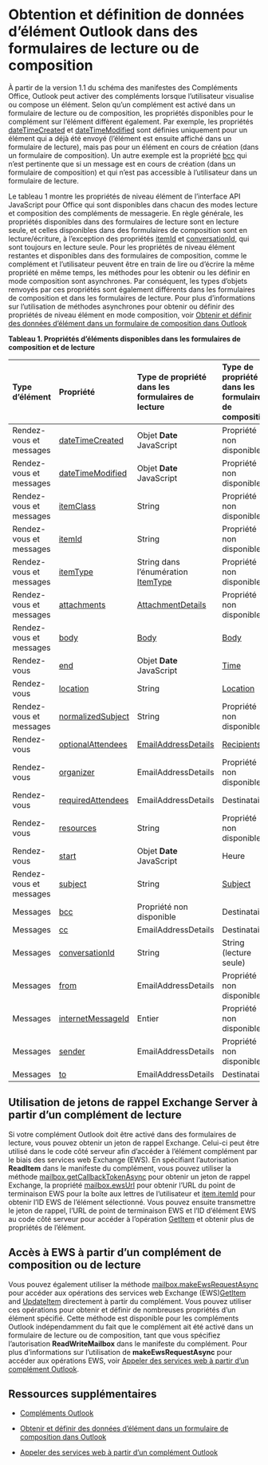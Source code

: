 
# <a name="get-and-set-outlook-item-data-in-read-or-compose-forms"></a>Obtention et définition de données d’élément Outlook dans des formulaires de lecture ou de composition

À partir de la version 1.1 du schéma des manifestes des Compléments Office, Outlook peut activer des compléments lorsque l’utilisateur visualise ou compose un élément. Selon qu’un complément est activé dans un formulaire de lecture ou de composition, les propriétés disponibles pour le complément sur l’élément diffèrent également. Par exemple, les propriétés [dateTimeCreated](../../reference/outlook/Office.context.mailbox.item.md) et [dateTimeModified](../../reference/outlook/Office.context.mailbox.item.md) sont définies uniquement pour un élément qui a déjà été envoyé (l’élément est ensuite affiché dans un formulaire de lecture), mais pas pour un élément en cours de création (dans un formulaire de composition). Un autre exemple est la propriété [bcc](../../reference/outlook/Office.context.mailbox.item.md) qui n’est pertinente que si un message est en cours de création (dans un formulaire de composition) et qui n’est pas accessible à l’utilisateur dans un formulaire de lecture.

Le tableau 1 montre les propriétés de niveau élément de l’interface API JavaScript pour Office qui sont disponibles dans chacun des modes lecture et composition des compléments de messagerie. En règle générale, les propriétés disponibles dans des formulaires de lecture sont en lecture seule, et celles disponibles dans des formulaires de composition sont en lecture/écriture, à l’exception des propriétés [itemId](../../reference/outlook/Office.context.mailbox.item.md) et [conversationId](../../reference/outlook/Office.context.mailbox.item.md), qui sont toujours en lecture seule. Pour les propriétés de niveau élément restantes et disponibles dans des formulaires de composition, comme le complément et l’utilisateur peuvent être en train de lire ou d’écrire la même propriété en même temps, les méthodes pour les obtenir ou les définir en mode composition sont asynchrones. Par conséquent, les types d’objets renvoyés par ces propriétés sont également différents dans les formulaires de composition et dans les formulaires de lecture. Pour plus d’informations sur l’utilisation de méthodes asynchrones pour obtenir ou définir des propriétés de niveau élément en mode composition, voir [Obtenir et définir des données d’élément dans un formulaire de composition dans Outlook](../outlook/get-and-set-item-data-in-a-compose-form.md)


**Tableau 1. Propriétés d’éléments disponibles dans les formulaires de composition et de lecture**


|**Type d’élément**|**Propriété**|**Type de propriété dans les formulaires de lecture**|**Type de propriété dans les formulaires de composition**|
|:-----|:-----|:-----|:-----|
|Rendez-vous et messages|[dateTimeCreated](../../reference/outlook/Office.context.mailbox.item.md)|Objet **Date** JavaScript|Propriété non disponible|
|Rendez-vous et messages|[dateTimeModified](../../reference/outlook/Office.context.mailbox.item.md)|Objet **Date** JavaScript|Propriété non disponible|
|Rendez-vous et messages|[itemClass](../../reference/outlook/Office.context.mailbox.item.md)|String|Propriété non disponible|
|Rendez-vous et messages|[itemId](../../reference/outlook/Office.context.mailbox.item.md)|String|Propriété non disponible|
|Rendez-vous et messages|[itemType](../../reference/outlook/Office.context.mailbox.item.md)|String dans l’énumération [ItemType](../../reference/outlook/Office.MailboxEnums.md)|Propriété non disponible|
|Rendez-vous et messages|[attachments](../../reference/outlook/Office.context.mailbox.item.md)|[AttachmentDetails](../../reference/outlook/simple-types.md)|Propriété non disponible|
|Rendez-vous et messages|[body](../../reference/outlook/Office.context.mailbox.item.md)|[Body](../../reference/outlook/Body.md)|[Body](../../reference/outlook/Body.md)|
|Rendez-vous|[end](../../reference/outlook/Office.context.mailbox.item.md)|Objet **Date** JavaScript|[Time](../../reference/outlook/Time.md)|
|Rendez-vous|[location](../../reference/outlook/Office.context.mailbox.item.md)|String|[Location](../../reference/outlook/Location.md)|
|Rendez-vous et messages|[normalizedSubject](../../reference/outlook/Office.context.mailbox.item.md)|String|Propriété non disponible|
|Rendez-vous|[optionalAttendees](../../reference/outlook/Office.context.mailbox.item.md)|[EmailAddressDetails](../../reference/outlook/simple-types.md)|[Recipients](../../reference/outlook/Recipients.md)|
|Rendez-vous|[organizer](../../reference/outlook/Office.context.mailbox.item.md)|EmailAddressDetails|Propriété non disponible|
|Rendez-vous|[requiredAttendees](../../reference/outlook/Office.context.mailbox.item.md)|EmailAddressDetails|Destinataires|
|Rendez-vous|[resources](../../reference/outlook/Office.context.mailbox.item.md)|String|Propriété non disponible|
|Rendez-vous|[start](../../reference/outlook/Office.context.mailbox.item.md)|Objet **Date** JavaScript|Heure|
|Rendez-vous et messages|[subject](../../reference/outlook/Office.context.mailbox.item.md)|String|[Subject](../../reference/outlook/Subject.md)|
|Messages|[bcc](../../reference/outlook/Office.context.mailbox.item.md)|Propriété non disponible|Destinataires|
|Messages|[cc](../../reference/outlook/Office.context.mailbox.item.md)|EmailAddressDetails|Destinataires|
|Messages|[conversationId](../../reference/outlook/Office.context.mailbox.item.md)|String|String (lecture seule)|
|Messages|[from](../../reference/outlook/Office.context.mailbox.item.md)|EmailAddressDetails|Propriété non disponible|
|Messages|[internetMessageId](../../reference/outlook/Office.context.mailbox.item.md)|Entier|Propriété non disponible|
|Messages|[sender](../../reference/outlook/Office.context.mailbox.item.md)|EmailAddressDetails|Propriété non disponible|
|Messages|[to](../../reference/outlook/Office.context.mailbox.item.md)|EmailAddressDetails|Destinataires|

## <a name="using-exchange-server-callback-tokens-from-a-read-add-in"></a>Utilisation de jetons de rappel Exchange Server à partir d’un complément de lecture


Si votre complément Outlook doit être activé dans des formulaires de lecture, vous pouvez obtenir un jeton de rappel Exchange. Celui-ci peut être utilisé dans le code côté serveur afin d’accéder à l’élément complément par le biais des services web Exchange (EWS). En spécifiant l’autorisation  **ReadItem** dans le manifeste du complément, vous pouvez utiliser la méthode [mailbox.getCallbackTokenAsync](../../reference/outlook/Office.context.mailbox.md) pour obtenir un jeton de rappel Exchange, la propriété [mailbox.ewsUrl](../../reference/outlook/Office.context.mailbox.md) pour obtenir l’URL du point de terminaison EWS pour la boîte aux lettres de l’utilisateur et [item.itemId](../../reference/outlook/Office.context.mailbox.item.md) pour obtenir l’ID EWS de l’élément sélectionné. Vous pouvez ensuite transmettre le jeton de rappel, l’URL de point de terminaison EWS et l’ID d’élément EWS au code côté serveur pour accéder à l’opération [GetItem](http://msdn.microsoft.com/en-us/library/e3590b8b-c2a7-4dad-a014-6360197b68e4%28Office.15%29.aspx) et obtenir plus de propriétés de l’élément.


## <a name="accessing-ews-from-a-read-or-compose-add-in"></a>Accès à EWS à partir d’un complément de composition ou de lecture


Vous pouvez également utiliser la méthode [mailbox.makeEwsRequestAsync](../../reference/outlook/Office.context.mailbox.md) pour accéder aux opérations des services web Exchange (EWS)[GetItem](http://msdn.microsoft.com/en-us/library/e3590b8b-c2a7-4dad-a014-6360197b68e4%28Office.15%29.aspx) and [UpdateItem](http://msdn.microsoft.com/en-us/library/5d027523-e0bc-4da2-b60b-0cb9fc1fdfe4%28Office.15%29.aspx) directement à partir du complément. Vous pouvez utiliser ces opérations pour obtenir et définir de nombreuses propriétés d’un élément spécifié. Cette méthode est disponible pour les compléments Outlook indépendamment du fait que le complément ait été activé dans un formulaire de lecture ou de composition, tant que vous spécifiez l’autorisation **ReadWriteMailbox** dans le manifeste du complément. Pour plus d’informations sur l’utilisation de **makeEwsRequestAsync** pour accéder aux opérations EWS, voir [Appeler des services web à partir d’un complément Outlook](../outlook/web-services.md).


## <a name="additional-resources"></a>Ressources supplémentaires



- [Compléments Outlook](../outlook/outlook-add-ins.md)
    
- [Obtenir et définir des données d’élément dans un formulaire de composition dans Outlook](../outlook/get-and-set-item-data-in-a-compose-form.md)
    
- [Appeler des services web à partir d’un complément Outlook](../outlook/web-services.md)
    


